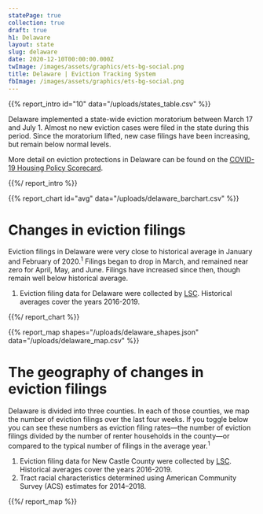 ```yaml
---
statePage: true
collection: true
draft: true
h1: Delaware
layout: state
slug: delaware
date: 2020-12-10T00:00:00.000Z
twImage: /images/assets/graphics/ets-bg-social.png
title: Delaware | Eviction Tracking System
fbImage: /images/assets/graphics/ets-bg-social.png
---
```


{{% report_intro id="10" data="/uploads/states_table.csv" %}}

Delaware implemented a state-wide eviction moratorium between March 17 and July 1. Almost no new eviction cases were filed in the state during this period. Since the moratorium lifted, new case filings have been increasing, but remain below normal levels.

More detail on eviction protections in Delaware can be found on the [COVID-19 Housing Policy Scorecard](https://evictionlab.org/covid-policy-scorecard/de/).

{{%/ report_intro %}}



{{% report_chart id="avg" data="/uploads/delaware_barchart.csv" %}}

# Changes in eviction filings

Eviction filings in Delaware were very close to historical average in January and February of 2020.<sup>1</sup> Filings began to drop in March, and remained near zero for April, May, and June. Filings have increased since then, though remain well below historical average.

1. Eviction filing data for Delaware were collected by [LSC](https://www.lsc.gov/). Historical averages cover the years 2016-2019.

{{%/ report_chart %}}



{{% report_map shapes="/uploads/delaware_shapes.json" data="/uploads/delaware_map.csv" %}}



# The geography of changes in eviction filings

Delaware is divided into three counties. In each of those counties, we map the number of eviction filings over the last four weeks. If you toggle below you can see these numbers as eviction filing rates—the number of eviction filings divided by the number of renter households in the county—or compared to the typical number of filings in the average year.<sup>1</sup> 

1. Eviction filing data for New Castle County were collected by [LSC](https://www.lsc.gov/). Historical averages cover the years 2016-2019.
2. Tract racial characteristics determined using American Community Survey (ACS) estimates for 2014–2018.



{{%/ report_map %}}